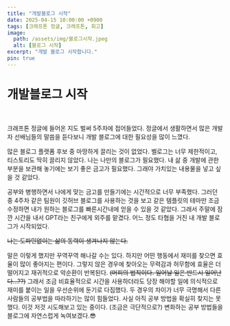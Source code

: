 ```yaml
---
title: "개발블로그 시작"
date: 2025-04-15 10:00:00 +0900
tags: [크래프톤 정글, 크래프톤, 회고]
image:
  path: /assets/img/블로그시작.jpeg
  alt: [블로그 시작]
excerpt: "개발 블로그 시작합니다."
pin: true
---
```


# 개발블로그 시작
<br>

 크래프톤 정글에 들어온 지도 벌써 5주차에 접어들었다. 정글에서 생활하면서 많은 개발자 선배님들의 말씀을 듣다보니 개발 블로그에 대한 필요성을 많이 느꼈다.

많은 블로그 플랫폼 후보 중 마땅하게 끌리는 것이 없었다. 벨로그는 너무 제한적이고, 티스토리도 딱히 끌리지 않았다. 나는 나만의 블로그가 필요했다. 내 삶 중 개발에 관한 부분을 보관해 놓기에는 보기 좋은 금고가 필요했다. 그래야 가치있는 내용물을 넣고 싶을 것 같았다. 

공부와 병행하면서 나에게 맞는 금고를 만들기에는 시간적으로 너무 부족했다. 그러던 중 4주차 같은 팀원이 깃허브 블로그를 사용하는 것을 보고 같은 템플릿의 테마만 조금 수정하면 내가 원하는 블로그를 빠른시간내에 얻을 수 있을 것 같았다. 그래서 주말에 잠깐 시간을 내서 GPT라는 친구에게 외주를 맡겼다. 어느 정도 타협을 거친 내 개발 블로그가 시작되었다.

~~나는 도파민없이는 삶의 동력이 생겨나지 않는다.~~

말은 이렇게 했지만 꾸역꾸역 해나갈 수는 있다. 하지만 어떤 행동에서 재미를 찾으면 효율이 많이 좋아지는 편이다. 그렇지 않은 경우에 찾아오는 무력감과 허무함에  효율은 더 떨어지고 재귀적으로 악순환이 반복된다. ~~(머피의 법칙이다. 일어날 일은 반드시 일어난다…??)~~ 그래서 조금 비효율적으로 시간을 사용하더라도 당장 해야할 일에 의식적으로 재미를 붙이는 일을 우선순위에 둔기로 다짐했다. 두 경우의 차이가 너무 극명해서 다른 사람들의 공부법을 따라하기는 많이 힘들었다. 사실 아직 공부 방법을 확실히 찾지는 못 했다. 이것 저것 시도해보고 있는 중이다. (조금은 극단적으로?) 변화하는 공부 방법들을 블로그에 자연스럽게 녹여보겠다.😎